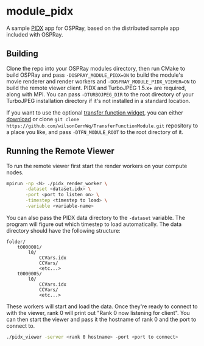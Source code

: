 # module\_pidx

A sample [PIDX](https://github.com/sci-visus/PIDX) app for OSPRay, based
on the distributed sample app included with OSPRay.

## Building

Clone the repo into your OSPRay modules directory, then run CMake to build
OSPRay and pass `-DOSPRAY_MODULE_PIDX=ON` to build the module's movie
renderer and render workers and `-DOSPRAY_MODULE_PIDX_VIEWER=ON` to build
the remote viewer client. PIDX and TurboJPEG 1.5.x+ are required, along
with MPI. You can pass `-DTURBOJPEG_DIR` to the root directory of your
TurboJPEG installation directory if it's not installed in a standard location.

If you want to use the optional [transfer function widget](https://github.com/wilsonCernWq/TransferFunctionModule),
you can either [download](https://github.com/wilsonCernWq/TransferFunctionModule/archive/master.zip) or clone `git clone https://github.com/wilsonCernWq/TransferFunctionModule.git` repository to a place you like, and pass `-DTFN_MODULE_ROOT` to the root directory of it.

## Running the Remote Viewer

To run the remote viewer first start the render workers on your compute nodes.

```bash
mpirun -np <N> ./pidx_render_worker \
       -dataset <dataset.idx> \
       -port <port to listen on> \
       -timestep <timestep to load> \
       -variable <variable-name>
```

You can also pass the PIDX data directory to the `-dataset` variable. The program will
figure out which timestep to load automatically. The data directory should have the 
following structure:

```
folder/
    t0000001/
        l0/
            CCVars.idx
            CCVars/
            <etc...>
    t0000005/
        l0/
            CCVars.idx
            CCVars/
            <etc...>
```

These workers will start and load the data. Once they're ready to connect to
with the viewer, rank 0 will print out "Rank 0 now listening for client". You
can then start the viewer and pass it the hostname of rank 0 and the port
to connect to.

```bash
./pidx_viewer -server <rank 0 hostname> -port <port to connect>
```
